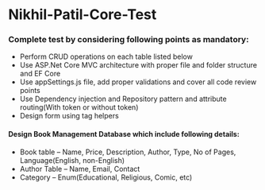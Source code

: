 # Nikhil-Patil-Core-Test

### Complete test by considering following points as mandatory:

* Perform CRUD operations on each table listed below
* Use ASP.Net Core MVC architecture with proper file and folder structure and EF Core
* Use appSettings.js file, add proper validations and cover all code review points
* Use Dependency injection and Repository pattern and attribute routing(With token or without token)
* Design form using tag helpers


#### Design Book Management Database which include following details:
* Book table – Name, Price, Description, Author, Type, No of Pages, Language(English, non-English)
* Author Table – Name, Email, Contact
* Category – Enum(Educational, Religious, Comic, etc)
